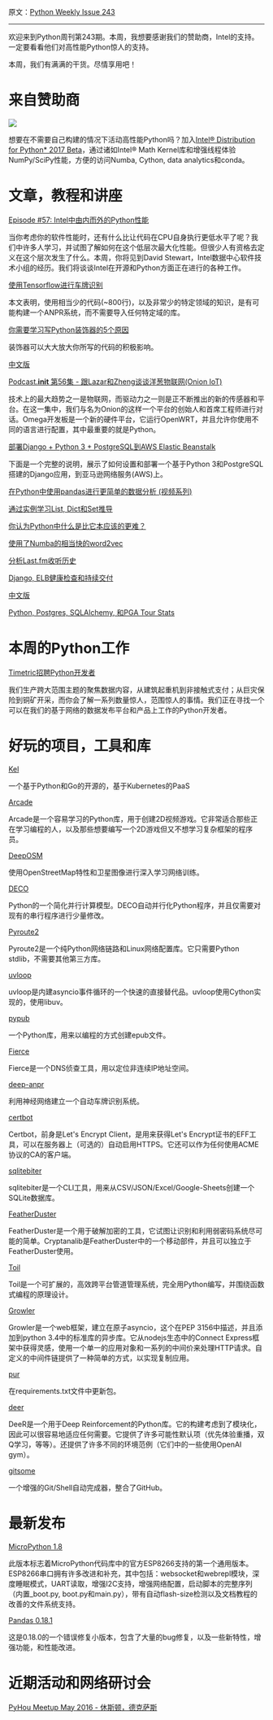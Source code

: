 原文：[Python Weekly Issue 243](http://us2.campaign-archive1.com/?u=e2e180baf855ac797ef407fc7&id=d4ea510559&e=148158c7b4)

---

欢迎来到Python周刊第243期。本周，我想要感谢我们的赞助商，Intel的支持。一定要看看他们对高性能Python惊人的支持。

本周，我们有满满的干货。尽情享用吧！

# 来自赞助商

[![](https://gallery.mailchimp.com/e2e180baf855ac797ef407fc7/images/711a53fa-d9a3-4b1d-897c-853ccb078c96.png)](https://software.intel.com/en-us/intel-sdp-home)

想要在不需要自己构建的情况下活动高性能Python吗？加入[Intel® Distribution for Python* 2017 Beta](https://software.intel.com/en-us/python-distribution)，通过诸如Intel® Math Kernel库和增强线程体验NumPy/SciPy性能，方便的访问Numba, Cython, data analytics和conda。

# 文章，教程和讲座

[Episode #57: Intel中由内而外的Python性能](https://talkpython.fm/episodes/show/57/python-performance-from-the-inside-out-at-intel)

当你考虑你的软件性能时，还有什么比让代码在CPU自身执行更低水平了呢？我们中许多人学习，并试图了解如何在这个低层次最大化性能。但很少人有资格去定义在这个层次发生了什么。本周，你将见到David Stewart，Intel数据中心软件技术小组的经历。我们将谈谈Intel在开源和Python方面正在进行的各种工作。

[使用Tensorflow进行车牌识别](http://matthewearl.github.io/2016/05/06/cnn-anpr/)

本文表明，使用相当少的代码(~800行)，以及非常少的特定领域的知识，是有可能构建一个ANPR系统，而不需要导入任何特定域的库。

[你需要学习写Python装饰器的5个原因](https://www.oreilly.com/ideas/5-reasons-you-need-to-learn-to-write-python-decorators)

装饰器可以大大放大你所写的代码的积极影响。

[中文版](../Others/你需要学习编写Python装饰器的五大理由.md)

[Podcast.__init__ 第56集 - 跟Lazar和Zheng谈谈洋葱物联网(Onion IoT)](http://pythonpodcast.com/onion-iot.html)

技术上的最大趋势之一是物联网，而驱动力之一则是正不断推出的新的传感器和平台。在这一集中，我们与名为Onion的这样一个平台的创始人和首席工程师进行对话。Omega开发板是一个新的硬件平台，它运行OpenWRT，并且允许你使用不同的语言进行配置，其中最重要的就是Python。

[部署Django + Python 3 + PostgreSQL到AWS Elastic Beanstalk](https://realpython.com/blog/python/deploying-a-django-app-and-postgresql-to-aws-elastic-beanstalk/)

下面是一个完整的说明，展示了如何设置和部署一个基于Python 3和PostgreSQL搭建的Django应用，到亚马逊网络服务(AWS)上。

[在Python中使用pandas进行更简单的数据分析 (视频系列)](http://www.dataschool.io/easier-data-analysis-with-pandas/)

[通过实例学习List, Dict和Set推导](https://www.smallsurething.com/list-dict-and-set-comprehensions-by-example/)

[你认为Python中什么是比它本应该的更难？](https://www.reddit.com/r/Python/comments/4if7wj/what_do_you_think_is_more_difficult_in_python/)

[使用了Numba的相当快的word2vec](https://d10genes.github.io/blog/2016/05/03/word2vec/)

[分析Last.fm收听历史](http://geoffboeing.com/2016/05/analyzing-lastfm-history/)

[Django, ELB健康检查和持续交付](http://tech.octopus.energy/2016/05/05/django-elb-health-checks.html) 

[中文版](../Django/Django%2C%20ELB健康检查和持续交付.md)

[Python, Postgres, SQLAlchemy, 和PGA Tour Stats](https://bigishdata.com/2016/05/08/python-postgres-sqlalchemy-and-pga-tour-stats/)

# 本周的Python工作

[Timetric招聘Python开发者](http://jobs.pythonweekly.com/jobs/timetric-python-developer/)

我们生产跨大范围主题的聚焦数据内容，从建筑起重机到非接触式支付；从巨灾保险到铜矿开采，而你会了解一系列数量惊人，范围惊人的事情。我们正在寻找一个可以在我们的基于网络的数据发布平台和产品上工作的Python开发者。 

# 好玩的项目，工具和库

[Kel](http://www.kelproject.com/)

一个基于Python和Go的开源的，基于Kubernetes的PaaS

[Arcade](http://pythonhosted.org/arcade/) 

Arcade是一个容易学习的Python库，用于创建2D视频游戏。它非常适合那些正在学习编程的人，以及那些想要编写一个2D游戏但又不想学习复杂框架的程序员。

[DeepOSM](https://github.com/trailbehind/DeepOSM)

使用OpenStreetMap特性和卫星图像进行深入学习网络训练。

[DECO](https://github.com/alex-sherman/deco) 

Python的一个简化并行计算模型。DECO自动并行化Python程序，并且仅需要对现有的串行程序进行少量修改。

[Pyroute2](http://docs.pyroute2.org/general.html) 

Pyroute2是一个纯Python网络链路和Linux网络配置库。它只需要Python stdlib，不需要其他第三方库。

[uvloop](https://github.com/MagicStack/uvloop) 

uvloop是内建asyncio事件循环的一个快速的直接替代品。uvloop使用Cython实现的，使用libuv。

[pypub](https://github.com/wcember/pypub)

一个Python库，用来以编程的方式创建epub文件。

[Fierce](https://github.com/mschwager/fierce) 

Fierce是一个DNS侦查工具，用以定位非连续IP地址空间。

[deep-anpr](https://github.com/matthewearl/deep-anpr)

利用神经网络建立一个自动车牌识别系统。

[certbot](https://github.com/certbot/certbot)

Certbot，前身是Let's Encrypt Client，是用来获得Let's Encrypt证书的EFF工具，可以在服务器上（可选的）自动启用HTTPS。它还可以作为任何使用ACME协议的CA的客户端。

[sqlitebiter](https://github.com/thombashi/sqlitebiter)

sqlitebiter是一个CLI工具，用来从CSV/JSON/Excel/Google-Sheets创建一个SQLite数据库。

[FeatherDuster](https://github.com/nccgroup/featherduster) 

FeatherDuster是一个用于破解加密的工具，它试图让识别和利用弱密码系统尽可能的简单。Cryptanalib是FeatherDuster中的一个移动部件，并且可以独立于FeatherDuster使用。

[Toil](https://github.com/BD2KGenomics/toil) 

Toil是一个可扩展的，高效跨平台管道管理系统，完全用Python编写，并围绕函数式编程的原理设计。

[Growler](https://github.com/pyGrowler/Growler)

Growler是一个web框架，建立在原子asyncio，这个在PEP 3156中描述，并且添加到python 3.4中的标准库的异步库。它从nodejs生态中的Connect Express框架中获得灵感，使用一个单一的应用对象和一系列的中间价来处理HTTP请求。自定义的中间件链提供了一种简单的方式，以实现复制应用。

[pur](https://github.com/alanhamlett/pip-update-requirements)

在requirements.txt文件中更新包。

[deer](https://github.com/VinF/deer)

DeeR是一个用于Deep Reinforcement的Python库。它的构建考虑到了模块化，因此可以很容易地适应任何需要。它提供了许多可能性默认项（优先体验重播，双Q学习，等等）。还提供了许多不同的环境范例（它们中的一些使用OpenAI gym）。

[gitsome](https://github.com/donnemartin/gitsome)

一个增强的Git/Shell自动完成器，整合了GitHub。

# 最新发布

[MicroPython 1.8](https://github.com/micropython/micropython/releases/tag/v1.8)

此版本标志着MicroPython代码库中的官方ESP8266支持的第一个通用版本。ESP8266串口拥有许多改进和补充，其中包括：websocket和webrepl模块，深度睡眠模式，UART读取，增强I2C支持，增强网络配置，启动脚本的完整序列（内置_boot.py, boot.py和main.py），带有自动flash-size检测以及文档教程的改善的文件系统支持。

[Pandas 0.18.1](http://pandas.pydata.org/pandas-docs/version/0.18.1/whatsnew.html#v0-18-1-may-3-2016)

这是0.18.0的一个错误修复小版本，包含了大量的bug修复，以及一些新特性，增强功能，和性能改进。

# 近期活动和网络研讨会

[PyHou Meetup May 2016 - 休斯顿，德克萨斯](http://www.meetup.com/python-14/events/226999479/)
